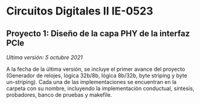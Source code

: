 # Circuitos Digitales II IE-0523
## Proyecto 1: Diseño de la capa PHY de la interfaz PCle
*Ultima versión: 5 octubre 2021*


A la fecha de la última versión, se incluye el primer avance del proyecto (Generador de relojes, lógica 32b/8b, lógica 8b/32b, byte striping y byte un-striping).
Cada una de las implementaciones se encuentran en la carpeta con su nombre, incluyendo la implementación conductual, síntesis, probadores, banco de pruebas y makefile.  
